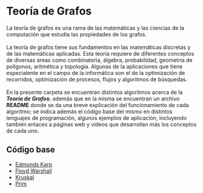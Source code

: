 # Teoría de Grafos
La teoría de grafos es una rama de las matemáticas y las ciencias de la computación que estudia las propiedades de los grafos.</br></br>
La teoría de grafos tiene sus fundamentos en las matemáticas discretas y de las matemáticas aplicadas. Esta teoría requiere de diferentes conceptos de diversas áreas como combinatoria, álgebra, probabilidad, geometría de polígonos, aritmética y topología. Algunas de la aplicaciones que tiene especialente en el campo de la informática son el de la optimización de recorridos, optimización de procesos, flujos y algoritmos de búsquedas.</br></br>
En la presente carpeta se encuentran distintos algoritmos acerca de la ***Teoría de Grafos***; además que en la misma se encuentran un archivo **README** donde se da una breve explicación del funcionamiento de cada algoritmo; se indica además el código base del mismo en distintos lenguajes de programación, algunos ejemplos de aplicación, incluyendo también enlaces a páginas web y videos que desarrollan más los conceptos de cada uno.

## Código base
- [Edmonds Karp](https://github.com/NatiBilbao/AlgoritmicaII2022/tree/main/Contenido/Capitulo%203/Teoria_de_grafos/Edmonds_Karp)
- [Floyd Warshall](https://github.com/NatiBilbao/AlgoritmicaII2022/tree/main/Contenido/Capitulo%203/Teoria_de_grafos/Floyd_Warshall)
- [Kruskal](https://github.com/NatiBilbao/AlgoritmicaII2022/tree/main/Contenido/Capitulo%203/Teoria_de_grafos/Kruskal)
- [Prim](https://github.com/NatiBilbao/AlgoritmicaII2022/tree/main/Contenido/Capitulo%203/Teoria_de_grafos/Prim)
